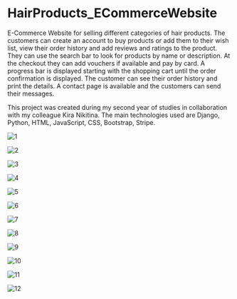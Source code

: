 # HairProducts_ECommerceWebsite
E-Commerce Website for selling different categories of hair products. The customers can create an account to buy products or add them to their wish list, view their order history and add reviews and ratings to the product. They can use the search bar to look for products by name or description. At the checkout they can add vouchers if available and pay by card. A progress bar is displayed starting with the shopping cart until the order confirmation is displayed. The customer can see their order history and print the details. A contact page is available and the customers can send their messages.

This project was created during my second year of studies in collaboration with my colleague Kira Nikitina. The main technologies used are Django, Python, HTML, JavaScript, CSS, Bootstrap, Stripe.

![1](https://user-images.githubusercontent.com/90315314/133059477-5bfbad02-7a62-48ea-89e1-986f9a73d9b1.PNG)

![2](https://user-images.githubusercontent.com/90315314/133059485-a447a786-f81d-45cc-987e-0350dd251009.PNG)

![3](https://user-images.githubusercontent.com/90315314/133059491-cb348db4-7cf0-40e8-8c21-cc84f980787e.PNG)

![4](https://user-images.githubusercontent.com/90315314/133059503-3cfe6dfb-a1fe-4fff-b049-9cb843a0540d.PNG)

![5](https://user-images.githubusercontent.com/90315314/133059509-f1d4c895-1772-4d69-93af-c2d82bcc75e1.PNG)

![6](https://user-images.githubusercontent.com/90315314/133059517-ea28df81-b505-4770-879a-99456abad88d.PNG)

![7](https://user-images.githubusercontent.com/90315314/133059526-6d0ec762-ae61-46b9-b1fc-682f311a0d71.PNG)

![8](https://user-images.githubusercontent.com/90315314/133059529-c584dd4b-e14b-4278-b8bf-6ad7b2e3c867.PNG)

![9](https://user-images.githubusercontent.com/90315314/133059534-16380f65-7fc7-4bde-8e4a-24835d95aadd.PNG)

![10](https://user-images.githubusercontent.com/90315314/133059542-a748b780-8df2-45dc-a521-bafbcf2f0d8f.PNG)

![11](https://user-images.githubusercontent.com/90315314/133059548-ea6c0deb-ea58-4ddc-9191-890600f82b80.PNG)

![12](https://user-images.githubusercontent.com/90315314/133059556-ef7765a4-ebf3-42a8-9fc5-a9e0aff888f0.PNG)
